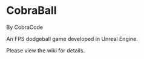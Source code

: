 # CobraBall
By CobraCode

An FPS dodgeball game developed in Unreal Engine.

Please view the wiki for details.
